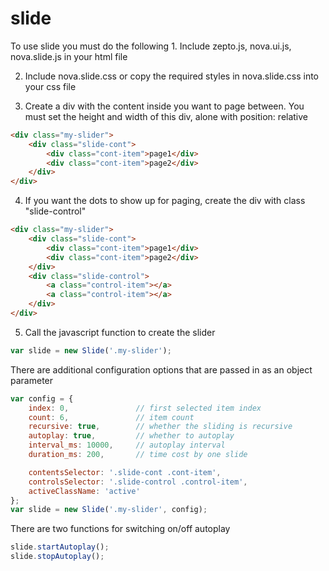 # slide 
To use slide you must do the following 1. Include zepto.js, nova.ui.js, nova.slide.js in your html file

2. Include nova.slide.css or copy the required styles in nova.slide.css into your css file

3. Create a div with the content inside you want to page between. You must set the height and width of this div, alone with position: relative

``` html
<div class="my-slider">
    <div class="slide-cont">
        <div class="cont-item">page1</div>
        <div class="cont-item">page2</div>
    </div>
</div>
```

4. If you want the dots to show up for paging, create the div with class "slide-control"

``` html
<div class="my-slider">
    <div class="slide-cont">
        <div class="cont-item">page1</div>
        <div class="cont-item">page2</div>
    </div>
    <div class="slide-control">
        <a class="control-item"></a>
        <a class="control-item"></a>
    </div>
</div>
```

5. Call the javascript function to create the slider

``` js
var slide = new Slide('.my-slider');
```

There are additional configuration options that are passed in as an object parameter

``` js
var config = {
    index: 0, 				// first selected item index
    count: 6, 				// item count
    recursive: true, 		// whether the sliding is recursive
    autoplay: true, 		// whether to autoplay
    interval_ms: 10000, 	// autoplay interval
    duration_ms: 200, 		// time cost by one slide

    contentsSelector: '.slide-cont .cont-item', 		
    controlsSelector: '.slide-control .control-item', 
    activeClassName: 'active'
}; 	
var slide = new Slide('.my-slider', config);
```
There are two functions for switching on/off autoplay
``` js
slide.startAutoplay();
slide.stopAutoplay();
```
